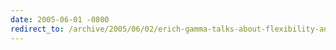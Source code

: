 ```yaml
---
date: 2005-06-01 -0800
redirect_to: /archive/2005/06/02/erich-gamma-talks-about-flexibility-and-reuse.aspx/
---
```

